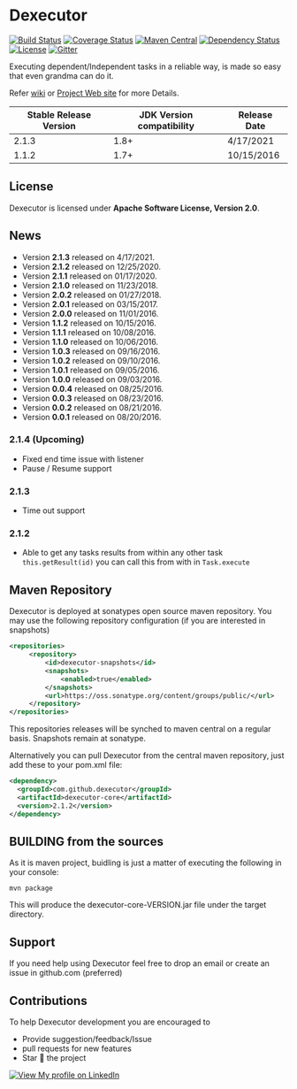 # Dexecutor
[![Build Status](https://travis-ci.org/dexecutor/dexecutor-core.svg?branch=master)](https://travis-ci.org/dexecutor/dexecutor-core)
[![Coverage Status](https://coveralls.io/repos/github/dexecutor/dexecutor-core/badge.svg?branch=master)](https://coveralls.io/github/dexecutor/dexecutor-core?branch=master)
[![Maven Central](https://maven-badges.herokuapp.com/maven-central/com.github.dexecutor/dexecutor-core/badge.svg)](https://maven-badges.herokuapp.com/maven-central/com.github.dexecutor/dexecutor-core)
[![Dependency Status](https://www.versioneye.com/user/projects/57cafb94939fc6004abe4b21/badge.svg?style=flat-square)](https://www.versioneye.com/user/projects/57cafb94939fc6004abe4b21)
[![License](https://img.shields.io/badge/License-Apache%202.0-blue.svg)](https://opensource.org/licenses/Apache-2.0)
[![Gitter](https://badges.gitter.im/dexecutor/dependent-tasks-executor.svg)](https://gitter.im/dexecutor?utm_source=badge&utm_medium=badge&utm_campaign=pr-badge)


Executing dependent/Independent tasks in a reliable way, is made so easy that even grandma can do it.

Refer [wiki](https://github.com/dexecutor/dexecutor-core/wiki) or [Project Web site](https://dexecutor.github.io/) for more Details.


| Stable Release Version | JDK Version compatibility | Release Date |
| ------------- | ------------- | ------------|
| 2.1.3  | 1.8+ | 4/17/2021 |
| 1.1.2 | 1.7+ | 10/15/2016 |

## License

Dexecutor is licensed under **Apache Software License, Version 2.0**.

## News
* Version **2.1.3** released on 4/17/2021.
* Version **2.1.2** released on 12/25/2020.
* Version **2.1.1** released on 01/17/2020.
* Version **2.1.0** released on 11/23/2018.
* Version **2.0.2** released on 01/27/2018.
* Version **2.0.1** released on 03/15/2017.
* Version **2.0.0** released on 11/01/2016.
* Version **1.1.2** released on 10/15/2016.
* Version **1.1.1** released on 10/08/2016.
* Version **1.1.0** released on 10/06/2016.
* Version **1.0.3** released on 09/16/2016.
* Version **1.0.2** released on 09/10/2016.
* Version **1.0.1** released on 09/05/2016.
* Version **1.0.0** released on 09/03/2016.
* Version **0.0.4** released on 08/25/2016.
* Version **0.0.3** released on 08/23/2016.
* Version **0.0.2** released on 08/21/2016.
* Version **0.0.1** released on 08/20/2016.


### 2.1.4 (Upcoming)

* Fixed end time issue with listener
* Pause / Resume support

### 2.1.3

* Time out support

### 2.1.2

* Able to get any tasks results from within any other task `this.getResult(id)` you can call this from with in `Task.execute`

## Maven Repository

Dexecutor is deployed at sonatypes open source maven repository. You may use the following repository configuration (if you are interested in snapshots)

```xml
<repositories>
     <repository>
         <id>dexecutor-snapshots</id>
         <snapshots>
             <enabled>true</enabled>
         </snapshots>
         <url>https://oss.sonatype.org/content/groups/public/</url>
     </repository>
</repositories>
```
This repositories releases will be synched to maven central on a regular basis. Snapshots remain at sonatype.

Alternatively you can  pull Dexecutor from the central maven repository, just add these to your pom.xml file:
```xml
<dependency>
  <groupId>com.github.dexecutor</groupId>
  <artifactId>dexecutor-core</artifactId>
  <version>2.1.2</version>
</dependency>
```

## BUILDING from the sources

As it is maven project, buidling is just a matter of executing the following in your console:

	mvn package

This will produce the dexecutor-core-VERSION.jar file under the target directory.

## Support
If you need help using Dexecutor feel free to drop an email or create an issue in github.com (preferred)

## Contributions
To help Dexecutor development you are encouraged to  
* Provide suggestion/feedback/Issue
* pull requests for new features
* Star :star2: the project


[![View My profile on LinkedIn](https://static.licdn.com/scds/common/u/img/webpromo/btn_viewmy_160x33.png)](https://in.linkedin.com/pub/nadeem-mohammad/17/411/21)
	
	
